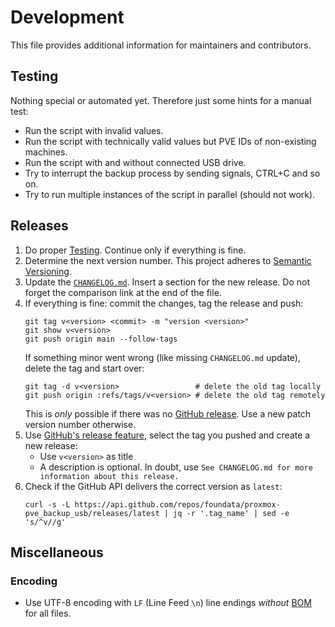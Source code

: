 # Development

This file provides additional information for maintainers and contributors.


## Testing

Nothing special or automated yet. Therefore just some hints for a manual test:

* Run the script with invalid values.
* Run the script with technically valid values but PVE IDs of non-existing machines.
* Run the script with and without connected USB drive.
* Try to interrupt the backup process by sending signals, CTRL+C and so on.
* Try to run multiple instances of the script in parallel (should not work).


## Releases

1. Do proper [Testing](#testing). Continue only if everything is fine.
2. Determine the next version number. This project adheres to [Semantic Versioning](https://semver.org/spec/v2.0.0.html).
3. Update the [`CHANGELOG.md`](./CHANGELOG.md). Insert a section for the new release. Do not forget the comparison link at the end of the file.
4. If everything is fine: commit the changes, tag the release and push:
   ```console
   git tag v<version> <commit> -m "version <version>"
   git show v<version>
   git push origin main --follow-tags
   ```
   If something minor went wrong (like missing `CHANGELOG.md` update), delete the tag and start over:
   ```console
   git tag -d v<version>                 # delete the old tag locally
   git push origin :refs/tags/v<version> # delete the old tag remotely
   ```
   This is *only* possible if there was no [GitHub release](https://github.com/foundata/proxmox-pve_backup_usb/releases/). Use a new patch version number otherwise.
5. Use [GitHub's release feature](https://github.com/foundata/proxmox-pve_backup_usb/releases/new), select the tag you pushed and create a new release:
   * Use `v<version>` as title
   * A description is optional. In doubt, use `See CHANGELOG.md for more information about this release.`
6. Check if the GitHub API delivers the correct version as `latest`:
   ```console
   curl -s -L https://api.github.com/repos/foundata/proxmox-pve_backup_usb/releases/latest | jq -r '.tag_name' | sed -e 's/^v//g'
   ```


## Miscellaneous

### Encoding

* Use UTF-8 encoding with `LF` (Line Feed `\n`) line endings *without* [BOM](https://en.wikipedia.org/wiki/Byte_order_mark) for all files.
